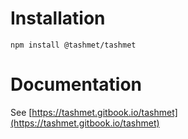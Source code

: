 # Installation

```
npm install @tashmet/tashmet
```

# Documentation

See [https://tashmet.gitbook.io/tashmet](https://tashmet.gitbook.io/tashmet)
